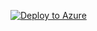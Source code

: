 [![Deploy to Azure](https://azuredeploy.net/deploybutton.svg)](https://deploy.azure.com/?repository=https://github.com/phanikumarsharma/rdmisaasofferingtemplate)
